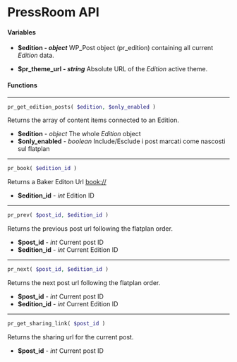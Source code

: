 # PressRoom API

#### Variables

- **$edition - _object_**
WP_Post object (pr_edition) containing all current *Edition* data.

- **$pr\_theme\_url - _string_**
Absolute URL of the *Edition* active theme.

#### Functions

---

``` php
pr_get_edition_posts( $edition, $only_enabled )
```
Returns the array of content items connected to an Edition.

- **$edition** - _object_
    The whole *Edition* object
- **$only\_enabled** - _boolean_
    Include/Esclude i post marcati come nascosti sul flatplan

---

``` php
pr_book( $edition_id )
```

Returns a Baker Editon Url [book://](https://github.com/bakerframework/baker/wiki/Book-protocol "book protocol")

- **$edition\_id** - _int_
Edition ID

---

``` php
pr_prev( $post_id, $edition_id )
```

Returns the previous post url following the flatplan order.

- **$post\_id** - _int_
Current post ID
- **$edition\_id** - _int_
Current Edition ID

---

``` php
pr_next( $post_id, $edition_id )
```

Returns the next post url following the flatplan order.

- **$post\_id** - _int_
Current post ID
- **$edition\_id** - _int_
Current Edition ID

---

``` php
pr_get_sharing_link( $post_id )
```

Returns the sharing url for the current post.

- **$post\_id** - _int_
Current post ID

